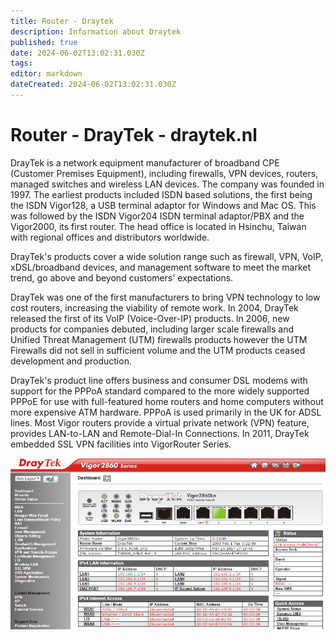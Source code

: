 ```yaml
---
title: Router - Draytek
description: Information about Draytek
published: true
date: 2024-06-02T13:02:31.030Z
tags: 
editor: markdown
dateCreated: 2024-06-02T13:02:31.030Z
---
```


# Router - DrayTek - draytek.nl

DrayTek is a network equipment manufacturer of broadband CPE (Customer Premises Equipment), including firewalls, VPN devices, routers, managed switches and wireless LAN devices. The company was founded in 1997. The earliest products included ISDN based solutions, the first being the ISDN Vigor128, a USB terminal adaptor for Windows and Mac OS. This was followed by the ISDN Vigor204 ISDN terminal adaptor/PBX and the Vigor2000, its first router. The head office is located in Hsinchu, Taiwan with regional offices and distributors worldwide.

DrayTek's products cover a wide solution range such as firewall, VPN, VoIP, xDSL/broadband devices, and management software to meet the market trend, go above and beyond customers' expectations.

DrayTek was one of the first manufacturers to bring VPN technology to low cost routers, increasing the viability of remote work. In 2004, DrayTek released the first of its VoIP (Voice-Over-IP) products. In 2006, new products for companies debuted, including larger scale firewalls and Unified Threat Management (UTM) firewalls products however the UTM Firewalls did not sell in sufficient volume and the UTM products ceased development and production.

DrayTek's product line offers business and consumer DSL modems with support for the PPPoA standard compared to the more widely supported PPPoE for use with full-featured home routers and home computers without more expensive ATM hardware. PPPoA is used primarily in the UK for ADSL lines. Most Vigor routers provide a virtual private network (VPN) feature, provides LAN-to-LAN and Remote-Dial-In Connections. In 2011, DrayTek embedded SSL VPN facilities into VigorRouter Series.

![draytek.png](/images/site/draytek.png)